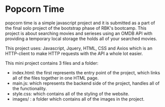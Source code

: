 # Popcorn Time
popcorn time is a simple javascript project and it is submitted as a part of the final solo project of the bootstrap
phase of RBK's bootcamp. 
This project is about searching movies and serieses using an OMDB API with providing a temporary local storage the holds all of your searched movies.

This project uses: Javascript, Jquery, HTML, CSS and Axios which is an HTTP-client to make HTTP requests with the API a whole lot easier.

This mini project contains 3 files and a folder: 
- index.html: the first represents the entry point of the project, which links all of the files together in one HTML page.
- main.js: which represents the backend side of the project, handles all of the functionality.
- style.css: which contains all of the styling of the website.
- images/ : a folder which contains all of the images in the project.

